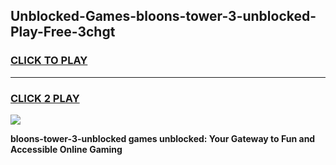 
## Unblocked-Games-bloons-tower-3-unblocked-Play-Free-3chgt
<h3>
<a href="https://premium76.site?title=bloons-tower-3-unblocked&ref=12A">CLICK TO PLAY</a></h3>
<hr>

<h3>
<a href="https://premium76.site?title=bloons-tower-3-unblocked&ref=12A">CLICK 2 PLAY</a>
  
</h3>

<a href="https://premium76.site?title=bloons-tower-3-unblocked&ref=12A"><img src="https://clearcache.store/games.png"></a>


**bloons-tower-3-unblocked games unblocked: Your Gateway to Fun and Accessible Online Gaming**

